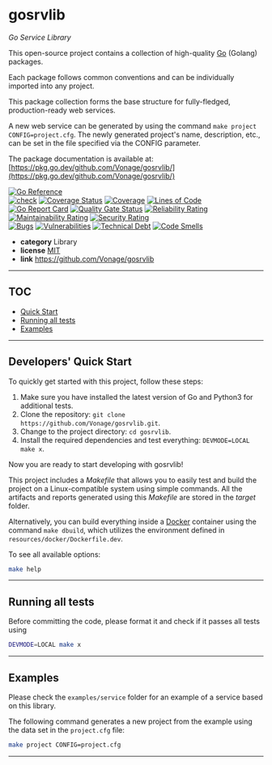 <!-- Space: APIOSS -->
<!-- Parent: Projects -->
<!-- Title: gosrvlib -->

# gosrvlib

*Go Service Library*

This open-source project contains a collection of high-quality [Go](https://go.dev/) (Golang) packages.

Each package follows common conventions and can be individually imported into any project.

This package collection forms the base structure for fully-fledged, production-ready web services.

A new web service can be generated by using the command `make project CONFIG=project.cfg`.
The newly generated project's name, description, etc., can be set in the file specified via the CONFIG parameter.

The package documentation is available at: [https://pkg.go.dev/github.com/Vonage/gosrvlib/](https://pkg.go.dev/github.com/Vonage/gosrvlib/)

[![Go Reference](https://pkg.go.dev/badge/github.com/Vonage/gosrvlib.svg)](https://pkg.go.dev/github.com/Vonage/gosrvlib)   
[![check](https://github.com/Vonage/gosrvlib/actions/workflows/check.yaml/badge.svg)](https://github.com/Vonage/gosrvlib/actions/workflows/check.yaml)
[![Coverage Status](https://coveralls.io/repos/github/Vonage/gosrvlib/badge.svg?branch=main)](https://coveralls.io/github/Vonage/gosrvlib?branch=main)
[![Coverage](https://sonarcloud.io/api/project_badges/measure?project=Vonage_gosrvlib&metric=coverage)](https://sonarcloud.io/summary/new_code?id=Vonage_gosrvlib)
[![Lines of Code](https://sonarcloud.io/api/project_badges/measure?project=Vonage_gosrvlib&metric=ncloc)](https://sonarcloud.io/summary/new_code?id=Vonage_gosrvlib)  
[![Go Report Card](https://goreportcard.com/badge/github.com/Vonage/gosrvlib)](https://goreportcard.com/report/github.com/Vonage/gosrvlib)
[![Quality Gate Status](https://sonarcloud.io/api/project_badges/measure?project=Vonage_gosrvlib&metric=alert_status)](https://sonarcloud.io/summary/new_code?id=Vonage_gosrvlib)
[![Reliability Rating](https://sonarcloud.io/api/project_badges/measure?project=Vonage_gosrvlib&metric=reliability_rating)](https://sonarcloud.io/summary/new_code?id=Vonage_gosrvlib)
[![Maintainability Rating](https://sonarcloud.io/api/project_badges/measure?project=Vonage_gosrvlib&metric=sqale_rating)](https://sonarcloud.io/summary/new_code?id=Vonage_gosrvlib)
[![Security Rating](https://sonarcloud.io/api/project_badges/measure?project=Vonage_gosrvlib&metric=security_rating)](https://sonarcloud.io/summary/new_code?id=Vonage_gosrvlib)  
[![Bugs](https://sonarcloud.io/api/project_badges/measure?project=Vonage_gosrvlib&metric=bugs)](https://sonarcloud.io/summary/new_code?id=Vonage_gosrvlib)
[![Vulnerabilities](https://sonarcloud.io/api/project_badges/measure?project=Vonage_gosrvlib&metric=vulnerabilities)](https://sonarcloud.io/summary/new_code?id=Vonage_gosrvlib)
[![Technical Debt](https://sonarcloud.io/api/project_badges/measure?project=Vonage_gosrvlib&metric=sqale_index)](https://sonarcloud.io/summary/new_code?id=Vonage_gosrvlib)
[![Code Smells](https://sonarcloud.io/api/project_badges/measure?project=Vonage_gosrvlib&metric=code_smells)](https://sonarcloud.io/summary/new_code?id=Vonage_gosrvlib)


* **category**    Library
* **license**     [MIT](https://github.com/Vonage/gosrvlib/blob/main/LICENSE)
* **link**        https://github.com/Vonage/gosrvlib

-----------------------------------------------------------------

## TOC

* [Quick Start](#quickstart)
* [Running all tests](#runtest)
* [Examples](#examples)

-----------------------------------------------------------------

<a name="quickstart"></a>
## Developers' Quick Start

To quickly get started with this project, follow these steps:

1. Make sure you have installed the latest version of Go and Python3 for additional tests.
2. Clone the repository: `git clone https://github.com/Vonage/gosrvlib.git`.
3. Change to the project directory: `cd gosrvlib`.
4. Install the required dependencies and test everything: `DEVMODE=LOCAL make x`.

Now you are ready to start developing with gosrvlib!

This project includes a *Makefile* that allows you to easily test and build the project on a Linux-compatible system using simple commands.
All the artifacts and reports generated using this *Makefile* are stored in the *target* folder.

Alternatively, you can build everything inside a [Docker](https://www.docker.com) container using the command `make dbuild`, which utilizes the environment defined in `resources/docker/Dockerfile.dev`.

To see all available options:
```bash
make help
```

-----------------------------------------------------------------

<a name="runtest"></a>
## Running all tests

Before committing the code, please format it and check if it passes all tests using
```bash
DEVMODE=LOCAL make x
```

-----------------------------------------------------------------

<a name="examples"></a>
## Examples

Please check the `examples/service` folder for an example of a service based on this library.

The following command generates a new project from the example using the data set in the `project.cfg` file:

```bash
make project CONFIG=project.cfg
```

-----------------------------------------------------------------
